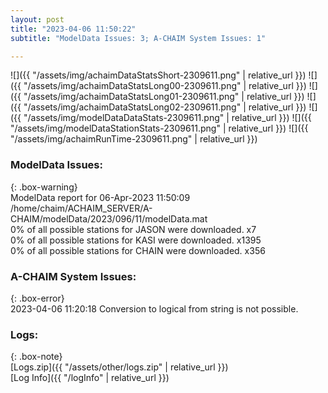 ```yaml
---
layout: post
title: "2023-04-06 11:50:22"
subtitle: "ModelData Issues: 3; A-CHAIM System Issues: 1"

---
```


![]({{ "/assets/img/achaimDataStatsShort-2309611.png" | relative_url }})
![]({{ "/assets/img/achaimDataStatsLong00-2309611.png" | relative_url }})
![]({{ "/assets/img/achaimDataStatsLong01-2309611.png" | relative_url }})
![]({{ "/assets/img/achaimDataStatsLong02-2309611.png" | relative_url }})
![]({{ "/assets/img/modelDataDataStats-2309611.png" | relative_url }})
![]({{ "/assets/img/modelDataStationStats-2309611.png" | relative_url }})
![]({{ "/assets/img/achaimRunTime-2309611.png" | relative_url }})


### ModelData Issues:  
  
{: .box-warning}  
 ModelData report for 06-Apr-2023 11:50:09   
 /home/chaim/ACHAIM_SERVER/A-CHAIM/modelData/2023/096/11/modelData.mat   
 0% of all possible stations for JASON were downloaded. x7   
 0% of all possible stations for KASI were downloaded. x1395   
 0% of all possible stations for CHAIN were downloaded. x356   
  
### A-CHAIM System Issues:  
  
{: .box-error}  
2023-04-06 11:20:18 Conversion to logical from string is not possible.  

### Logs:  
  
{: .box-note}  
[Logs.zip]({{ "/assets/other/logs.zip" | relative_url }})  
[Log Info]({{ "/logInfo" | relative_url }})  

